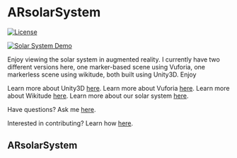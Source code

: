 # ARsolarSystem


[![License](https://img.shields.io/badge/License-MIT-brightgreen.svg)](https://opensource.org/licenses/MIT)

[![Solar System Demo](https://img.youtube.com/vi/1R2ROBePfbU/0.jpg)](https://www.youtube.com/watch?v=1R2ROBePfbU)






Enjoy viewing the solar system in augmented reality. I currently have two different versions here, one marker-based scene using Vuforia, one markerless scene using wikitude, both built using Unity3D. Enjoy









Learn more about Unity3D [here](https://unity3d.com/).
Learn more about Vuforia [here](https://www.vuforia.com/).
Learn more about Wikitude [here](https://www.wikitude.com/).
Learn more about our solar system [here](https://en.wikipedia.org/wiki/Solar_System).


Have questions?  Ask me [here](http://jakepriddy.com/).

Interested in contributing?  Learn how [here](https://help.github.com/desktop/guides/contributing/).


## ARsolarSystem